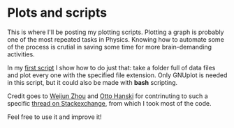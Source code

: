 # Plots and scripts

This is where I'll be posting my plotting scripts. Plotting a graph is probably one of the most repeated tasks in Physics. Knowing how to automate some of the process is crutial in saving some time for more brain-demanding activities.

In my [first script](FolderPlot2.p) I show how to do just that: take a folder full of data files and plot every one with the specified file extension. Only GNUplot is needed in this script, but it could also be made with **bash** scripting.

Credit goes to [Weijun Zhou](https://unix.stackexchange.com/users/259023/weijun-zhou) and [Otto Hanski](https://unix.stackexchange.com/users/356551/otto-hanski) for contrinuting to such a specific [thread on Stackexchange](https://unix.stackexchange.com/questions/515924/plotting-all-files-from-a-directory-in-gnuplot), from which I took most of the code.

Feel free to use it and improve it!
